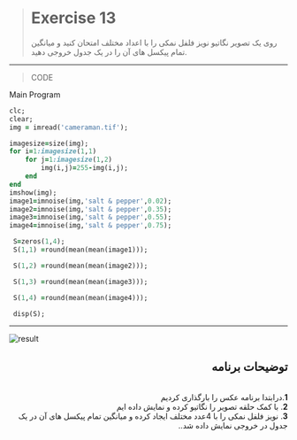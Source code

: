 > # Exercise 13
>روی یک تصویر نگاتیو نویز فلفل نمکی را با اعداد مختلف امتحان کنید و میانگین تمام پیکسل های 
آن را در یک جدول خروجی دهید.
***
>CODE

Main Program
```ruby
clc;
clear;
img = imread('cameraman.tif');

imagesize=size(img);
for i=1:imagesize(1,1)
    for j=1:imagesize(1,2)
        img(i,j)=255-img(i,j);
    end 
end
imshow(img);
image1=imnoise(img,'salt & pepper',0.02);
image2=imnoise(img,'salt & pepper',0.35);
image3=imnoise(img,'salt & pepper',0.55);
image4=imnoise(img,'salt & pepper',0.75);

 S=zeros(1,4);
 S(1,1) =round(mean(mean(image1)));

 S(1,2) =round(mean(mean(image2)));

 S(1,3) =round(mean(mean(image3)));

 S(1,4) =round(mean(mean(image4)));

 disp(S);
```
****
![result](https://user-images.githubusercontent.com/79658260/116656939-ce8bda00-a9a2-11eb-84a2-654a0bf7663e.png)





<div dir="rtl">
<h2>توضیحات برنامه</h2> <br />
 <b>1</b>.درابتدا برنامه عکس را بارگذاری کردیم<br />
<b>2</b>. با کمک حلقه تصویر را نگاتیو کرده و نمایش داده ایم<br />
<b>3</b>. نویز فلفل نمکی را با 4عدد مختلف ایجاد کرده و میانگین تمام پیکسل های 
آن  در یک جدول در خروجی نمایش داده شد..<br />
 
    
</div>

